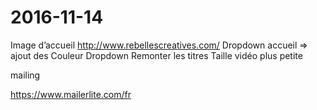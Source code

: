 

# 2016-11-14

Image d’accueil
http://www.rebellescreatives.com/
Dropdown accueil ⇒ ajout des
Couleur Dropdown
Remonter les titres
Taille vidéo plus petite



mailing

https://www.mailerlite.com/fr








<!--
                        <li class="dropdown" data-pgc-edit="L100[class, no_content]" data-pgc-edit-classes="active">
                            <a href="#" class="dropdown-toggle" data-toggle="dropdown">Accueil <b class="caret"></b></a>
                            <ul class="dropdown-menu">
                                <li data-pgc-edit="L110[class, no_content]" data-pgc-edit-classes="active">
                                    <a href="index.html">Accueil</a>
                                </li>
                                <li data-pgc-edit="L120[class, no_content]" data-pgc-edit-classes="active">
                                    <a href="index.html#un-reve.html">Un rêve</a>
                                </li>
                                <li data-pgc-edit="L130[class, no_content]" data-pgc-edit-classes="active">
                                    <a href="index.html#charlotte-guignard">Charlotte Guignard</a>
                                </li>
                            </ul>
                        </li>
-->
